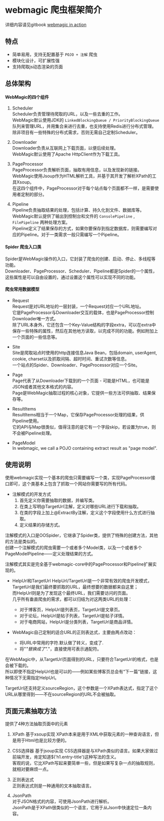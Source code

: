 # webmagic 爬虫框架简介
详细内容请见gitbook [webmagic in action](http://webmagic.io/docs/zh/)

## 特点
- 简单易用，支持无配置基于 `POJO + 注解` 爬虫
- 模块化设计，可扩展性强
- 支持爬取js动态渲染的页面

## 总体架构

#### WebMagic的四个组件

1. Scheduler  
Scheduler负责管理待爬取的URL，以及一些去重的工作。  
WebMagic默认使用JDK的 `LinkedBlockingQueue / PriorityBlockingQueue` 队列来管理URL，并用集合来进行去重，也支持使用Redis进行分布式管理。  
除非项目有一些特殊的分布式需求，否则无需自己定制Scheduler。

2. Downloader  
Downloader负责从互联网上下载页面，以便后续处理。   
WebMagic默认使用了Apache HttpClient作为下载工具。

3. PageProcessor  
PageProcessor负责解析页面，抽取有用信息，以及发现新的链接。  
WebMagic使用Jsoup作为HTML解析工具，并基于其开发了解析XPath的工具Xsoup。    
在这四个组件中，PageProcessor对于每个站点每个页面都不一样，是需要使用者定制的部分。

4. Pipeline    
Pipeline负责抽取结果的处理，包括计算、持久化到文件、数据库等。  
WebMagic默认提供了输出到控制台和文件的 `ConsolePipeline` ,  `FilePipeline` 两种处理方案。  
Pipeline定义了结果保存的方式，如果你要保存到指定数据库，则需要编写对应的Pipeline。对于一类需求一般只需编写一个Pipeline。  

#### Spider 爬虫入口类  
Spider是WebMagic操作的入口，它封装了爬虫的创建、启动、停止、多线程等功能。    
Downloader、PageProcessor、Scheduler、Pipeline都是Spider的一个属性，这些属性是可以自由设置的，通过设置这个属性可以实现不同的功能。

#### 爬虫常用数据模型

- Request  
Request是对URL地址的一层封装，一个Request对应一个URL地址。  
它是PageProcessor与Downloader交互的载体，也是PageProcessor控制Downloader唯一方式。  
除了URL本身外，它还包含一个Key-Value结构的字段extra，可以在extra中保存一些特殊的属性，然后在其他地方读取，以完成不同的功能。例如附加上一个页面的一些信息等。

- Site  
Site是爬取站点时使用的http连接信息Java Bean，包括domain, userAgent, cookie, charset以及抓取间隔、超时时间、重试次数等信息。  
一个站点的Spider、Downloader、PageProcessor对应一个Site。

- Page  
Page代表了从Downloader下载到的一个页面 - 可能是HTML，也可能是JSON或者其他文本格式的内容。  
Page是WebMagic抽取过程的核心对象，它提供一些方法可供抽取、结果保存等。

- ResultItems   
ResultItems相当于一个Map，它保存PageProcessor处理的结果，供Pipeline使用。   
它的API与Map很类似，值得注意的是它有一个字段skip，若设置为true，则不会被Pipeline处理。

- PageModel  
In webmagic, we call a POJO containing extract result as "page model".

## 使用说明
使用webmagic实现一个基本的爬虫只需要编写一个类，实现PageProcessor接口即可，这个类基本上包含了抓取一个网站你需要写的所有代码。  

- 注解模式的开发方式
    1. 首先定义你需要抽取的数据，并编写类。
    2. 在类上写明@TargetUrl注解，定义对哪些URL进行下载和抽取。
    3. 在类的字段上加上@ExtractBy注解，定义这个字段使用什么方式进行抽取。
    4. 定义结果的存储方式。

注解模式的入口是OOSpider，它继承了Spider类，提供了特殊的创建方法，其他的方法是类似的。  
创建一个注解模式的爬虫需要一个或者多个Model类，以及一个或者多个PageModelPipeline——定义处理结果的方式。

注解模式其实是完全基于webmagic-core中的PageProcessor和Pipeline扩展实现的。
  
- HelpUrl和TargetUrl
HelpUrl/TargetUrl是一个非常有效的爬虫开发模式，TargetUrl是我们最终要抓取的URL，最终想要的数据都来自这里；  
而HelpUrl则是为了发现这个最终URL，我们需要访问的页面。    
几乎所有垂直爬虫的需求，都可以归结为对这两类URL的处理：
    - 对于博客页，HelpUrl是列表页，TargetUrl是文章页。
    - 对于论坛，HelpUrl是帖子列表，TargetUrl是帖子详情。
    - 对于电商网站，HelpUrl是分类列表，TargetUrl是商品详情。

- WebMagic自己定制的适合URL的正则表达式，主要由两点改动：  
    - 将URL中常用的字符.默认做了转义，变成了\.
    - 将"*"替换成了".*"，直接使用可表示通配符。

在WebMagic中，从TargetUrl页面得到的URL，只要符合TargetUrl的格式，也是会被下载的。  
所以即使不指定HelpUrl也是可以的——例如某些博客页总会有“下一篇”链接，这种情况下无需指定HelpUrl。

TargetUrl还支持定义sourceRegion，这个参数是一个XPath表达式，指定了这个URL从哪里得到——不在sourceRegion的URL不会被抽取。

## 页面元素抽取方法

提供了4种方法抽取页面中的元素

1. XPath  基于xsoup实现
XPath本来是用于XML中获取元素的一种查询语言，但是用于Html也是比较方便的。

2. CSS选择器  基于jsoup实现
CSS选择器是与XPath类似的语言。如果大家做过前端开发，肯定知道$('h1.entry-title')这种写法的含义。  
客观的说，它比XPath写起来要简单一些，但是如果写复杂一点的抽取规则，就相对要麻烦一点。

3. 正则表达式  
正则表达式则是一种通用的文本抽取语言。

4. JsonPath    
对于JSON格式的内容，可使用JsonPath进行解析。  
JsonPath是于XPath很类似的一个语言，它用于从Json中快速定位一条内容。


